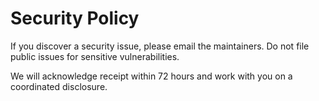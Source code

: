 # Security Policy

If you discover a security issue, please email the maintainers. Do not file public issues for sensitive vulnerabilities.

We will acknowledge receipt within 72 hours and work with you on a coordinated disclosure.
